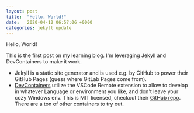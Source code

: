 ```yaml
---
layout: post
title:  "Hello, World!"
date:   2020-04-12 06:57:06 +0000
categories: jekyll update
---
```

Hello, World!

This is the first post on my learning blog. I'm leveraging Jekyll and DevContainers to make it work.

* Jekyll is a static site generator and is used e.g. by GitHub to power their GitHub Pages (guess where GitLab Pages come from).
* [DevContainers][devcontainers-tut] utilize the VSCode Remote extension to allow to develop in whatever Language or environment you like, and don't leave your cozy Windows env.
    This is MIT licensed, checkout their [GitHub repo][devcontainers-gh]. There are a ton of other containers to try out.

[devcontainers-gh]: https://github.com/microsoft/vscode-dev-containers
[devcontainers-tut]: https://code.visualstudio.com/docs/remote/containers
